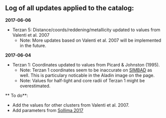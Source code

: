 ## Log of all updates applied to the catalog:

**2017-06-06**
- Terzan 5: Distance/coords/reddening/metallicity updated to values from Valenti et al. 2007
  - Note: More updates based on Valenti et al. 2007 will be implemented in the future.

**2017-06-04**
- Terzan 1: Coordinates updated to values from Picard & Johnston (1995).
  - Note: Terzan 1 coordinates seem to be inaccurate on [SIMBAD](http://simbad.u-strasbg.fr/simbad/sim-basic?Ident=terzan+1&submit=SIMBAD+search) as well. This is particulary noticable in the Aladin image on the page.
  - Note: Values for half-light and core radii of Terzan 1 might be overestimated.


** To do**:
- Add the values for other clusters from Valenti et al. 2007.
- Add parameters from [Sollima 2017](https://arxiv.org/pdf/1708.09529.pdf)
